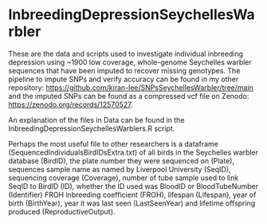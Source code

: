 # InbreedingDepressionSeychellesWarbler
 
These are the data and scripts used to investigate individual inbreeding depression using ~1900 low coverage, whole-genome Seychelles warbler sequences that have been imputed to recover missing genotypes. The pipeline to impute SNPs and verify accuracy can be found in my other repository: https://github.com/kiran-lee/SNPsSeychellesWarbler/tree/main and the imputed SNPs can be found as a compressed vcf file on Zenodo: https://zenodo.org/records/12570527. 

An explanation of the files in Data can be found in the InbreedingDepressionSeychellesWarblers.R script.

Perhaps the most useful file to other researchers is a dataframe (SequencedIndividualsBirdIDsExtra.txt) of all birds in the Seychelles warbler database (BirdID), the plate number they were sequenced on (Plate), sequences sample name as named by Liverpool University (SeqID),  sequencing coverage (Coverage), number of tube sample used to link SeqID to BirdID  (ID), whether the ID used was BloodID or BloodTubeNumber (Identifier) FROH inbreeding coefficient (FROH),  lifespan (Lifespan), year of birth (BirthYear), year it was last seen (LastSeenYear) and lifetime offspring produced (ReproductiveOutput).
